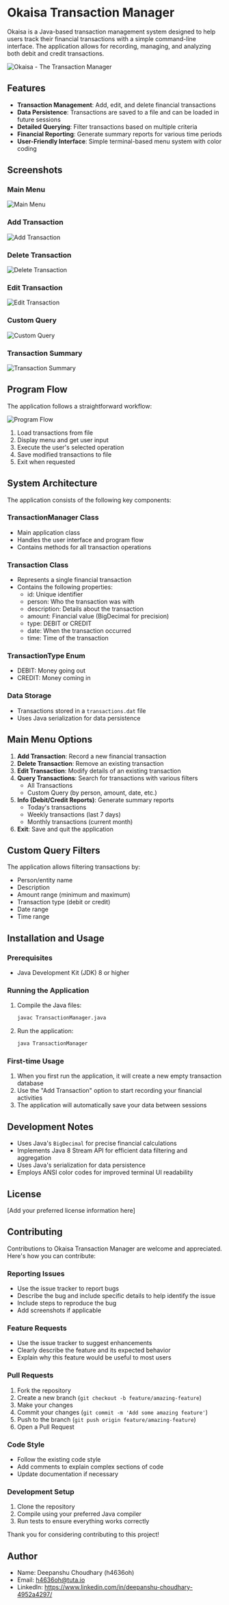 # Okaisa Transaction Manager

Okaisa is a Java-based transaction management system designed to help users track their financial transactions with a simple command-line interface. The application allows for recording, managing, and analyzing both debit and credit transactions.

![Okaisa - The Transaction Manager](./images/JavaProject-Okaisa-Structure.png)

## Features

- **Transaction Management**: Add, edit, and delete financial transactions
- **Data Persistence**: Transactions are saved to a file and can be loaded in future sessions
- **Detailed Querying**: Filter transactions based on multiple criteria
- **Financial Reporting**: Generate summary reports for various time periods
- **User-Friendly Interface**: Simple terminal-based menu system with color coding

## Screenshots

### Main Menu

![Main Menu](./images/main-menu.png)

### Add Transaction

![Add Transaction](./images/add-transaction.png)

### Delete Transaction

![Delete Transaction](./images/delete-transaction.png)

### Edit Transaction

![Edit Transaction](./images/edit-transaction.png)

### Custom Query

![Custom Query](./images/custom-query.png)

### Transaction Summary

![Transaction Summary](./images/transaction-summary.png)

## Program Flow

The application follows a straightforward workflow:

![Program Flow](./images/JavaProject-Okaisa-Flowchart.png)

1. Load transactions from file
2. Display menu and get user input
3. Execute the user's selected operation
4. Save modified transactions to file
5. Exit when requested

## System Architecture

The application consists of the following key components:

### TransactionManager Class

- Main application class
- Handles the user interface and program flow
- Contains methods for all transaction operations

### Transaction Class

- Represents a single financial transaction
- Contains the following properties:
  - id: Unique identifier
  - person: Who the transaction was with
  - description: Details about the transaction
  - amount: Financial value (BigDecimal for precision)
  - type: DEBIT or CREDIT
  - date: When the transaction occurred
  - time: Time of the transaction

### TransactionType Enum

- DEBIT: Money going out
- CREDIT: Money coming in

### Data Storage

- Transactions stored in a `transactions.dat` file
- Uses Java serialization for data persistence

## Main Menu Options

1. **Add Transaction**: Record a new financial transaction
2. **Delete Transaction**: Remove an existing transaction
3. **Edit Transaction**: Modify details of an existing transaction
4. **Query Transactions**: Search for transactions with various filters
   - All Transactions
   - Custom Query (by person, amount, date, etc.)
5. **Info (Debit/Credit Reports)**: Generate summary reports
   - Today's transactions
   - Weekly transactions (last 7 days)
   - Monthly transactions (current month)
6. **Exit**: Save and quit the application

## Custom Query Filters

The application allows filtering transactions by:

- Person/entity name
- Description
- Amount range (minimum and maximum)
- Transaction type (debit or credit)
- Date range
- Time range

## Installation and Usage

### Prerequisites

- Java Development Kit (JDK) 8 or higher

### Running the Application

1. Compile the Java files:

   ```bash
   javac TransactionManager.java
   ```

2. Run the application:

   ```bash
   java TransactionManager
   ```

### First-time Usage

1. When you first run the application, it will create a new empty transaction database
2. Use the "Add Transaction" option to start recording your financial activities
3. The application will automatically save your data between sessions

## Development Notes

- Uses Java's `BigDecimal` for precise financial calculations
- Implements Java 8 Stream API for efficient data filtering and aggregation
- Uses Java's serialization for data persistence
- Employs ANSI color codes for improved terminal UI readability

## License

[Add your preferred license information here]

## Contributing

Contributions to Okaisa Transaction Manager are welcome and appreciated. Here's how you can contribute:

### Reporting Issues

- Use the issue tracker to report bugs
- Describe the bug and include specific details to help identify the issue
- Include steps to reproduce the bug
- Add screenshots if applicable

### Feature Requests

- Use the issue tracker to suggest enhancements
- Clearly describe the feature and its expected behavior
- Explain why this feature would be useful to most users

### Pull Requests

1. Fork the repository
2. Create a new branch (`git checkout -b feature/amazing-feature`)
3. Make your changes
4. Commit your changes (`git commit -m 'Add some amazing feature'`)
5. Push to the branch (`git push origin feature/amazing-feature`)
6. Open a Pull Request

### Code Style

- Follow the existing code style
- Add comments to explain complex sections of code
- Update documentation if necessary

### Development Setup

1. Clone the repository
2. Compile using your preferred Java compiler
3. Run tests to ensure everything works correctly

Thank you for considering contributing to this project!

## Author

- Name: Deepanshu Choudhary (h4636oh)
- Email: <h4636oh@tuta.io>
- LinkedIn: <https://www.linkedin.com/in/deepanshu-choudhary-4952a4297/>
